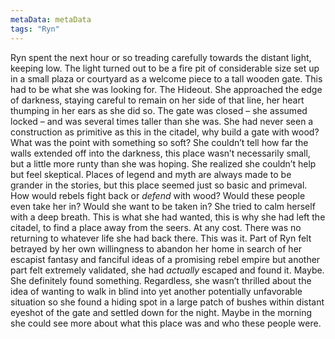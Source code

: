 ```yaml
---
metaData: metaData
tags: "Ryn"
---
```


Ryn spent the next hour or so treading carefully towards the distant light, keeping low. The light turned out to be a fire pit of considerable size set up in a small plaza or courtyard as a welcome piece to a tall wooden gate. This had to be what she was looking for. The Hideout. She approached the edge of darkness, staying careful to remain on her side of that line, her heart thumping in her ears as she did so. The gate was closed – she assumed locked – and was several times taller than she was. She had never seen a construction as primitive as this in the citadel, why build a gate with wood? What was the point with something so soft? She couldn’t tell how far the walls extended off into the darkness, this place wasn’t necessarily small, but a little more runty than she was hoping. She realized she couldn’t help but feel skeptical. Places of legend and myth are always made to be grander in the stories, but this place seemed just so basic and primeval. How would rebels fight back or *defend* with wood? Would these people even take her in? Would she want to be taken in? She tried to calm herself with a deep breath. This is what she had wanted, this is why she had left the citadel, to find a place away from the seers. At any cost. There was no returning to whatever life she had back there. This was it.
Part of Ryn felt betrayed by her own willingness to abandon her home in search of her escapist fantasy and fanciful ideas of a promising rebel empire but another part felt extremely validated, she had *actually* escaped and found it. Maybe. She definitely found something. Regardless, she wasn’t thrilled about the idea of wanting to walk in blind into yet another potentially unfavorable situation so she found a hiding spot in a large patch of bushes within distant eyeshot of the gate and settled down for the night. Maybe in the morning she could see more about what this place was and who these people were.
